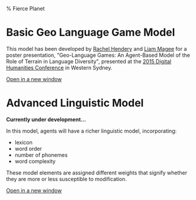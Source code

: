 % Fierce Planet

# Basic Geo Language Game Model

This model has been developed by [Rachel Hendery](http://www.uws.edu.au/staff_profiles/uws_profiles/doctor_rachel_hendery) and [Liam Magee](http://www.uws.edu.au/ics/people/researchers/liam_magee) for a poster presentation, "Geo-Language Games: An Agent-Based Model of the Role of Terrain in Language Diversity", presented at the [2015 Digital Humanities Conference](http://dh2015.org/) in Western Sydney.

<!-- Below is a copy of the paper abstract: -->


[Open in a new window](projects/geolanguagegames/basic.html)



# Advanced Linguistic Model

**Currently under development...**

In this model, agents will have a richer linguistic model, incorporating:

 - lexicon
 - word order
 - number of phonemes
 - word complexity


These model elements are assigned different weights that signify whether
they are more or less susceptible to modification.


[Open in a new window](projects/geolanguagegames/language-model.html)

